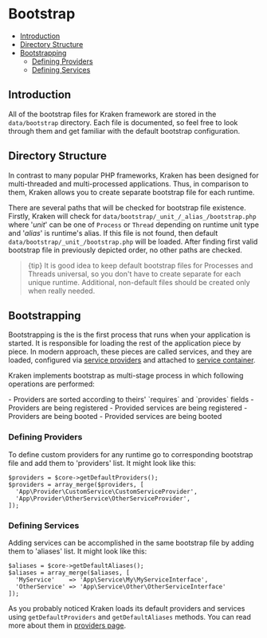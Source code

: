 # Bootstrap

- [Introduction](#introduction)
- [Directory Structure](#directory-structure)
- [Bootstrapping](#bootstrapping)
    - [Defining Providers](#defining-providers)
    - [Defining Services](#defining-services)
    
<a name="introduction"></a>
## Introduction

All of the bootstrap files for Kraken framework are stored in the `data/bootstrap` directory. Each file is documented, so feel free to look through them and get familiar with the default bootstrap configuration.

<a name="directory-structure"></a>
## Directory Structure

In contrast to many popular PHP frameworks, Kraken has been designed for multi-threaded and multi-processed applications. Thus, in comparison to them, Kraken allows you to create separate bootstrap file for each runtime.

There are several paths that will be checked for bootstrap file existence. Firstly, Kraken will check for `data/bootstrap/_unit_/_alias_/bootstrap.php` where '_unit_' can be one of `Process` or `Thread` depending on runtime unit type and '_alias_' is runtime's alias. If this file is not found, then default `data/bootstrap/_unit_/bootstrap.php` will be loaded. After finding first valid bootstrap file in previously depicted order, no other paths are checked.

> {tip} It is good idea to keep default bootstrap files for Processes and Threads universal, so you don't have to create separate for each unique runtime. Additional, non-default files should be created only when really needed.

<a name="bootstrapping"></a>
## Bootstrapping

Bootstrapping is the is the first process that runs when your application is started. It is responsible for loading the rest of the application piece by piece. In modern approach, these pieces are called services, and they are loaded, configured via [service providers](/docs/{{version}}/service-providers) and attached to [service container](/docs/{{version}}/service-container).

Kraken implements bootstrap as multi-stage process in which following operations are performed:

<div class="dot-list" markdown="1">
- Providers are sorted according to theirs' `requires` and `provides` fields
- Providers are being registered
- Provided services are being registered
- Providers are being booted
- Provided services are being booted
</div>

<a name="defining-providers"></a>
### Defining Providers

To define custom providers for any runtime go to corresponding bootstrap file and add them to 'providers' list. It might look like this:

```
$providers = $core->getDefaultProviders();
$providers = array_merge($providers, [
  'App\Provider\CustomService\CustomServiceProvider',
  'App\Provider\OtherService\OtherServiceProvider',
]);
```

<a name="defining-services"></a>
### Defining Services

Adding services can be accomplished in the same bootstrap file by adding them to 'aliases' list. It might look like this:

```
$aliases = $core->getDefaultAliases();
$aliases = array_merge($aliases, [
  'MyService'    => 'App\Service\My\MyServiceInterface',
  'OtherService' => 'App\Service\Other\OtherServiceInterface'
]);
```

As you probably noticed Kraken loads its default providers and services using `getDefaultProviders` and `getDefaultAliases` methods. You can read more about them in [providers page](/docs/{{version}}/service-providers).
